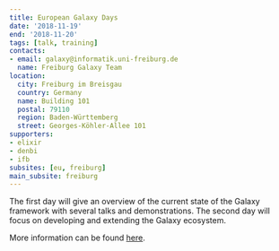 ```yaml
---
title: European Galaxy Days
date: '2018-11-19'
end: '2018-11-20'
tags: [talk, training]
contacts:
- email: galaxy@informatik.uni-freiburg.de
  name: Freiburg Galaxy Team
location:
  city: Freiburg im Breisgau
  country: Germany
  name: Building 101
  postal: 79110
  region: Baden-Württemberg
  street: Georges-Köhler-Allee 101
supporters:
- elixir
- denbi
- ifb
subsites: [eu, freiburg]
main_subsite: freiburg
---
```


The first day will give an overview of the current state of the Galaxy framework with several talks and demonstrations. The second day will focus on developing and extending the Galaxy ecosystem.

More information can be found [here](https://galaxyproject.org/events/2018-europe-dev/).


